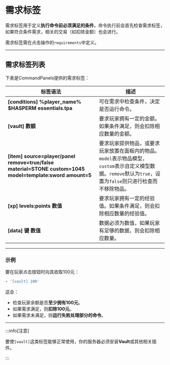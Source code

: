 # 需求标签

需求标签用于定义**执行命令前必须满足的条件**。命令执行前会首先检查需求标签，如果符合条件需求，相关的交易（如扣除金额）也会进行。

需求标签需在点击操作的`requirements`中定义。

------

## 需求标签列表

下表是CommandPanels提供的需求标签：

| 标签语法                                                                                                      | 描述                                                                                                |
|-----------------------------------------------------------------------------------------------------------|---------------------------------------------------------------------------------------------------|
| **[conditions] %player_name% $HASPERM essentials.tpa**                                                    | 可在需求中检查条件，决定是否运行命令。                                                                               |
| **[vault] 数额**                                                                                            | 要求玩家拥有一定的金额。如果条件满足，则会扣除相应数量的金额。                                                                   |
| **[item] source=player/panel remove=true/false material=STONE custom=1045 model=template:sword amount=5** | 要求玩家提供物品，或要求玩家放置在面板内的物品。`model`表示物品模型，`custom`表示自定义模型数据。`remove`默认为`true`，设置为`false`则只进行检查而不移除物品。 |
| **[xp] levels:points 数值**                                                                                 | 要求玩家拥有一定的经验值。如果条件满足，则会扣除相应数量的经验值。                                                                 |
| **[data] 键 数值**                                                                                           | 数据必须为数值，如果玩家有足够的数据，则会扣除相应数量。                                                                      |

------

### 示例

要在玩家点击按钮时向其收取100元：

```yaml
- '[vault] 100'
```

这会：

- 检查玩家余额是否**至少拥有100元**。
- 如果需求满足，则**扣除100元**。
- 如果需求未满足，则**运行失败处理部分的命令**。

------

:::info[注意]

要使`[vault]`这类标签能够正常使用，你的服务器必须安装**Vault**或其他相关插件。

:::